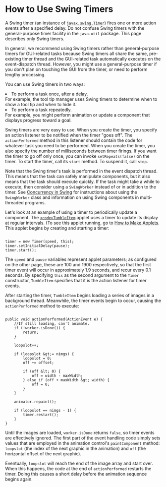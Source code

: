 
# How to Use Swing Timers

A Swing timer (an instance of 
[`javax.swing.Timer`](https://docs.oracle.com/javase/8/docs/api/javax/swing/Timer.html)) fires one or more action events after a specified delay. Do not confuse Swing timers with the general-purpose timer facility in the `java.util` package. This page describes only Swing timers.

In general, we recommend using Swing timers rather than general-purpose timers for GUI-related tasks because Swing timers all share the same, pre-existing timer thread and the GUI-related task automatically executes on the event-dispatch thread. However, you might use a general-purpose timer if you don't plan on touching the GUI from the timer, or need to perform lengthy processing.

You can use Swing timers in two ways:

<li>To perform a task once, after a delay.<br />
For example, the tool tip manager uses Swing timers to determine when to show a tool tip and when to hide it.</li>
<li>To perform a task repeatedly.<br />
For example, you might perform animation or update a component that displays progress toward a goal.</li>

Swing timers are very easy to use. When you create the timer, you specify an action listener to be notified when the timer "goes off". The `actionPerformed` method in this listener should contain the code for whatever task you need to be performed. When you create the timer, you also specify the number of milliseconds between timer firings. If you want the timer to go off only once, you can invoke `setRepeats(false)` on the timer. To start the timer, call its `start` method. To suspend it, call `stop`.

Note that the Swing timer's task is performed in the event dispatch thread. This means that the task can safely manipulate components, but it also means that the task should execute quickly. If the task might take a while to execute, then consider using a `SwingWorker` instead of or in addition to the timer. See 
[Concurrency in Swing](../concurrency/index.html) for instructions about using the `SwingWorker` class and information on using Swing components in multi-threaded programs.

Let's look at an example of using a timer to periodically update a component. The 
[`<code>TumbleItem`</code>](../examples/components/TumbleItemProject/src/components/TumbleItem.java) applet uses a timer to update its display at regular intervals. (To see this applet running, go to 
[How to Make Applets](../components/applet.html). This applet begins by creating and starting a timer:

```

timer = new Timer(speed, this);
timer.setInitialDelay(pause);
timer.start(); 

```

The `speed` and `pause` variables represent applet parameters; as configured on the other page, these are 100 and 1900 respectively, so that the first timer event will occur in approximately 1.9 seconds, and recur every 0.1 seconds. By specifying `this` as the second argument to the `Timer` constructor, `TumbleItem` specifies that it is the action listener for timer events.

After starting the timer, `TumbleItem` begins loading a series of images in a background thread. Meanwhile, the timer events begin to occur, causing the `actionPerformed` method to execute:

```

public void actionPerformed(ActionEvent e) {
    //If still loading, can't animate.
    if (!worker.isDone()) {
        return;
    }

    loopslot++;

    if (loopslot &gt;= nimgs) {
        loopslot = 0;
        off += offset;

        if (off &lt; 0) {
            off = width - maxWidth;
        } else if (off + maxWidth &gt; width) {
            off = 0;
        }
    }

    animator.repaint();

    if (loopslot == nimgs - 1) {
        timer.restart();
    }
}

```

Until the images are loaded, `worker.isDone` returns `false`, so timer events are effectively ignored. The first part of the event handling code simply sets values that are employed in the animation control's `paintComponent` method: `loopslot` (the index of the next graphic in the animation) and `off` (the horizontal offset of the next graphic).

Eventually, `loopslot` will reach the end of the image array and start over. When this happens, the code at the end of `actionPerformed` restarts the timer. Doing this causes a short delay before the animation sequence begins again.
